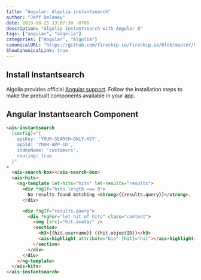 ```yaml
---
title: "Angular: Algolia instantsearch"
author: "Jeff Delaney"
date: 2019-08-25 13:07:30 -0700
description: "Algolia Instantsearch with Angular 8"
tags: ["angular", "algolia"]
categories: ["Angular", "Algolia"]
canonicalURL: "https://github.com/fireship-io/fireship.io/blob/master/hugo/content/snippets/algolia-instantsearch-angular.md"
ShowCanonicalLink: true
---
```


## Install Instantsearch

Algolia provides official [Angular support](https://community.algolia.com/angular-instantsearch/). Follow the installation steps to make the prebuilt components available in your app.

## Angular Instantsearch Component

```html
<ais-instantsearch
  [config]="{
    apiKey: 'YOUR-SEARCH-ONLY-KEY',
    appId: 'YOUR-APP-ID',
    indexName: 'customers',
    routing: true
  }"
>
  <ais-search-box></ais-search-box>
  <ais-hits>
    <ng-template let-hits="hits" let-results="results">
      <div *ngIf="hits.length === 0">
        No results found matching <strong>{{results.query}}</strong>.
      </div>

      <div *ngIf="results.query">
        <div *ngFor="let hit of hits" class="content">
          <img [src]="hit.avatar" />
          <section>
            <h3>{{hit.username}} {{hit.objectID}}</h3>
            <ais-highlight attribute="bio" [hit]="hit"></ais-highlight>
          </section>
        </div>
      </div>
    </ng-template>
  </ais-hits>
</ais-instantsearch>
```
